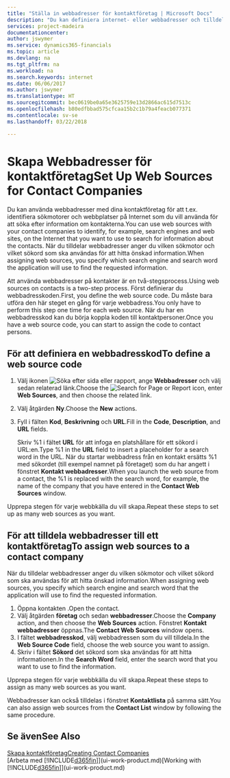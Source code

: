 ```yaml
---
title: "Ställa in webbadresser för kontaktföretag | Microsoft Docs"
description: "Du kan definiera internet- eller webbadresser och tilldela dem till ett företag för att identifiera hur du vill söka efter information om kontakterna."
services: project-madeira
documentationcenter: 
author: jswymer
ms.service: dynamics365-financials
ms.topic: article
ms.devlang: na
ms.tgt_pltfrm: na
ms.workload: na
ms.search.keywords: internet
ms.date: 06/06/2017
ms.author: jswymer
ms.translationtype: HT
ms.sourcegitcommit: bec0619be0a65e3625759e13d2866ac615d7513c
ms.openlocfilehash: b80edfbbad575cfcaa15b2c1b79a4feacb077371
ms.contentlocale: sv-se
ms.lasthandoff: 03/22/2018

---
```

# <a name="set-up-web-sources-for-contact-companies"></a><span data-ttu-id="7b532-103">Skapa Webbadresser för kontaktföretag</span><span class="sxs-lookup"><span data-stu-id="7b532-103">Set Up Web Sources for Contact Companies</span></span>
<span data-ttu-id="7b532-104">Du kan använda webbadresser med dina kontaktföretag för att t.ex. identifiera sökmotorer och webbplatser på Internet som du vill använda för att söka efter information om kontakterna.</span><span class="sxs-lookup"><span data-stu-id="7b532-104">You can use web sources with your contact companies to identify, for example, search engines and web sites, on the Internet that you want to use to search for information about the contacts.</span></span> <span data-ttu-id="7b532-105">När du tilldelar webbadresser anger du vilken sökmotor och vilket sökord som ska användas för att hitta önskad information.</span><span class="sxs-lookup"><span data-stu-id="7b532-105">When assigning web sources, you specify which search engine and search word the application will use to find the requested information.</span></span>

<span data-ttu-id="7b532-106">Att använda webbadresser på kontakter är en två-stegsprocess.</span><span class="sxs-lookup"><span data-stu-id="7b532-106">Using web sources on contacts is a two-step process.</span></span> <span data-ttu-id="7b532-107">Först definierar du webbadresskoden.</span><span class="sxs-lookup"><span data-stu-id="7b532-107">First, you define the web source code.</span></span> <span data-ttu-id="7b532-108">Du måste bara utföra den här steget en gång för varje webbadress.</span><span class="sxs-lookup"><span data-stu-id="7b532-108">You only have to perform this step one time for each web source.</span></span> <span data-ttu-id="7b532-109">När du har en webbadresskod kan du börja koppla koden till kontaktpersoner.</span><span class="sxs-lookup"><span data-stu-id="7b532-109">Once you have a web source code, you can start to assign the code to contact persons.</span></span>

## <a name="to-define-a-web-source-code"></a><span data-ttu-id="7b532-110">För att definiera en webbadresskod</span><span class="sxs-lookup"><span data-stu-id="7b532-110">To define a web source code</span></span>
1. <span data-ttu-id="7b532-111">Välj ikonen ![Söka efter sida eller rapport](media/ui-search/search_small.png "Ikonen Söka efter sida eller rapport"), ange **Webbadresser** och välj sedan relaterad länk.</span><span class="sxs-lookup"><span data-stu-id="7b532-111">Choose the ![Search for Page or Report](media/ui-search/search_small.png "Search for Page or Report icon") icon, enter **Web Sources**, and then choose the related link.</span></span>
2. <span data-ttu-id="7b532-112">Välj åtgärden **Ny**.</span><span class="sxs-lookup"><span data-stu-id="7b532-112">Choose the **New** actions.</span></span>
3. <span data-ttu-id="7b532-113">Fyll i fälten **Kod**, **Beskrivning** och **URL**.</span><span class="sxs-lookup"><span data-stu-id="7b532-113">Fill in the **Code**, **Description**, and **URL** fields.</span></span>

    <span data-ttu-id="7b532-114">Skriv %1 i fältet **URL** för att infoga en platshållare för ett sökord i URL:en.</span><span class="sxs-lookup"><span data-stu-id="7b532-114">Type %1 in the **URL** field to insert a placeholder for a search word in the URL.</span></span> <span data-ttu-id="7b532-115">När du startar webbadress från en kontakt ersätts %1 med sökordet (till exempel namnet på företaget) som du har angett i fönstret **Kontakt webbadresser**.</span><span class="sxs-lookup"><span data-stu-id="7b532-115">When you launch the web source from a contact, the %1 is replaced with the search word, for example, the name of the company that you have entered in the **Contact Web Sources** window.</span></span>

<span data-ttu-id="7b532-116">Upprepa stegen för varje webbkälla du vill skapa.</span><span class="sxs-lookup"><span data-stu-id="7b532-116">Repeat these steps to set up as many web sources as you want.</span></span>

## <a name="to-assign-web-sources-to-a-contact-company"></a><span data-ttu-id="7b532-117">För att tilldela webbadresser till ett kontaktföretag</span><span class="sxs-lookup"><span data-stu-id="7b532-117">To assign web sources to a contact company</span></span>
<span data-ttu-id="7b532-118">När du tilldelar webbadresser anger du vilken sökmotor och vilket sökord som ska användas för att hitta önskad information.</span><span class="sxs-lookup"><span data-stu-id="7b532-118">When assigning web sources, you specify which search engine and search word that the application will use to find the requested information.</span></span>

1. <span data-ttu-id="7b532-119">Öppna kontakten .</span><span class="sxs-lookup"><span data-stu-id="7b532-119">Open the contact.</span></span>
2. <span data-ttu-id="7b532-120">Välj åtgärden **företag** och sedan **webbadresser**.</span><span class="sxs-lookup"><span data-stu-id="7b532-120">Choose the **Company** action, and then choose the **Web Sources** action.</span></span> <span data-ttu-id="7b532-121">Fönstret **Kontakt webbadresser** öppnas.</span><span class="sxs-lookup"><span data-stu-id="7b532-121">The **Contact Web Sources** window opens.</span></span>
3. <span data-ttu-id="7b532-122">I fältet **webbadresskod**, välj webbadressen som du vill tilldela.</span><span class="sxs-lookup"><span data-stu-id="7b532-122">In the **Web Source Code** field, choose the web source you want to assign.</span></span>
4. <span data-ttu-id="7b532-123">Skriv i fältet **Sökord** det sökord som ska användas för att hitta informationen.</span><span class="sxs-lookup"><span data-stu-id="7b532-123">In the **Search Word** field, enter the search word that you want to use to find the information.</span></span>

<span data-ttu-id="7b532-124">Upprepa stegen för varje webbkälla du vill skapa.</span><span class="sxs-lookup"><span data-stu-id="7b532-124">Repeat these steps to assign as many web sources as you want.</span></span>

<span data-ttu-id="7b532-125">Webbadresser kan också tilldelas i fönstret  **Kontaktlista** på samma sätt.</span><span class="sxs-lookup"><span data-stu-id="7b532-125">You can also assign web sources from the **Contact List** window by following the same procedure.</span></span>

## <a name="see-also"></a><span data-ttu-id="7b532-126">Se även</span><span class="sxs-lookup"><span data-stu-id="7b532-126">See Also</span></span>
[<span data-ttu-id="7b532-127">Skapa kontaktföretag</span><span class="sxs-lookup"><span data-stu-id="7b532-127">Creating Contact Companies</span></span>](marketing-create-contact-companies.md)  
<span data-ttu-id="7b532-128">[Arbeta med [!INCLUDE[d365fin](includes/d365fin_md.md)]](ui-work-product.md)</span><span class="sxs-lookup"><span data-stu-id="7b532-128">[Working with [!INCLUDE[d365fin](includes/d365fin_md.md)]](ui-work-product.md)</span></span>

